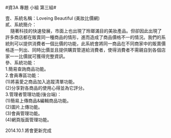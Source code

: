 #資3A 專題 小組 第三組#

壹、系統名稱：Loveing Beautiful (美妝比價網)<br>
貳、系統簡介：<br>
&nbsp;&nbsp;&nbsp;&nbsp;隨著科技的快速發展，市面上也出現了玲瑯滿目的美妝產品。但卻因此出現了許多商店都在販賣同一種商品的情形，進而造成了商品價格不一的情況。我們的系統則可以提供消費者一個比價的功能，此系統會將同一商品在不同商家中的販賣價格逐一列出、同時比價並且提供購買管道給消費者，使得消費者不需親自到各個店家一一比價就可獲得完整資訊。<br>
參、系統功能：<br>
    1.簡易查詢商品功能。<br>
    2.會員專區功能：<br>
 	    (1)將喜愛之商品加入追蹤清單功能。<br>
 	    (2)分享對各商品的使用心得並為它評分。<br>
    3.管理者管理功能(後台端)：<br>
 	    (1)簡易上傳商品&編輯商品功能。<br>
 	    (2)圖片上傳功能。<br>
 	    (3)會員管理功能。<br>
 	    (4)網頁版面管理功能。<br>


2014.10.1 將會更新完成
